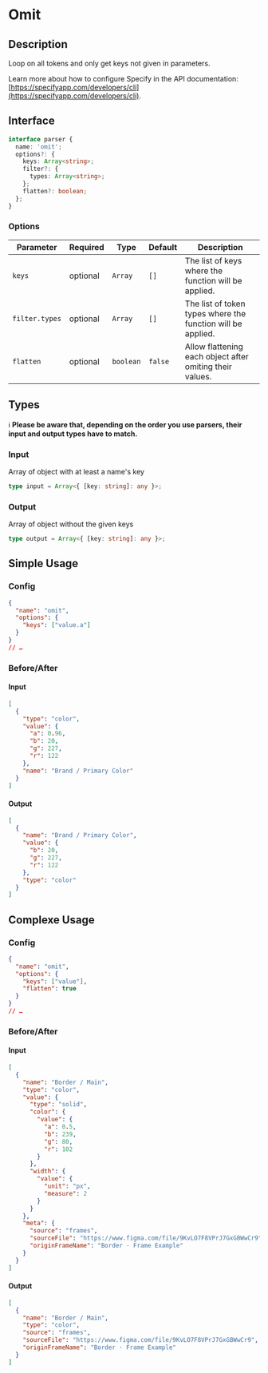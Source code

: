 # Omit

## Description

Loop on all tokens and only get keys not given in parameters.

Learn more about how to configure Specify in the API documentation: [https://specifyapp.com/developers/cli](https://specifyapp.com/developers/cli).

## Interface

```ts
interface parser {
  name: 'omit';
  options?: {
    keys: Array<string>;
    filter?: {
      types: Array<string>;
    };
    flatten?: boolean;
  };
}
```

### Options

| Parameter      | Required | Type      | Default | Description                                                 |
| -------------- | -------- | --------- | ------- | ----------------------------------------------------------- |
| `keys`         | optional | `Array`   | `[]`    | The list of keys where the function will be applied.        |
| `filter.types` | optional | `Array`   | `[]`    | The list of token types where the function will be applied. |
| `flatten`      | optional | `boolean` | `false` | Allow flattening each object after omiting their values.    |

## Types

ℹ️ **Please be aware that, depending on the order you use parsers, their input and output types have to match.**

### Input

Array of object with at least a name's key

```ts
type input = Array<{ [key: string]: any }>;
```

### Output

Array of object without the given keys

```ts
type output = Array<{ [key: string]: any }>;
```

## Simple Usage

### Config

```json
{
  "name": "omit",
  "options": {
    "keys": ["value.a"]
  }
}
// …
```

### Before/After

#### Input

```json
[
  {
    "type": "color",
    "value": {
      "a": 0.96,
      "b": 20,
      "g": 227,
      "r": 122
    },
    "name": "Brand / Primary Color"
  }
]
```

#### Output

```json
[
  {
    "name": "Brand / Primary Color",
    "value": {
      "b": 20,
      "g": 227,
      "r": 122
    },
    "type": "color"
  }
]
```

## Complexe Usage

### Config

```json
{
  "name": "omit",
  "options": {
    "keys": ["value"],
    "flatten": true
  }
}
// …
```

### Before/After

#### Input

```json
[
  {
    "name": "Border / Main",
    "type": "color",
    "value": {
      "type": "solid",
      "color": {
        "value": {
          "a": 0.5,
          "b": 239,
          "g": 80,
          "r": 102
        }
      },
      "width": {
        "value": {
          "unit": "px",
          "measure": 2
        }
      }
    },
    "meta": {
      "source": "frames",
      "sourceFile": "https://www.figma.com/file/9KvLO7F8VPrJ7GxGBWwCr9",
      "originFrameName": "Border · Frame Example"
    }
  }
]
```

#### Output

```json
[
  {
    "name": "Border / Main",
    "type": "color",
    "source": "frames",
    "sourceFile": "https://www.figma.com/file/9KvLO7F8VPrJ7GxGBWwCr9",
    "originFrameName": "Border · Frame Example"
  }
]
```
